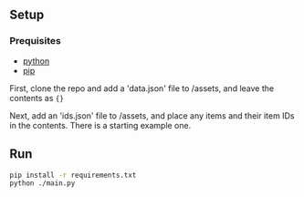 ## Setup

### Prequisites
- [python](https://www.python.org/)
- [pip](https://pypi.org/project/pip/)
  
First, clone the repo and add a 'data.json' file to /assets, and leave the contents as ```{}```

Next, add an 'ids.json' file to /assets, and place any items and their item IDs in the contents. There is a starting example one.

## Run
```sh
pip install -r requirements.txt
python ./main.py
```

